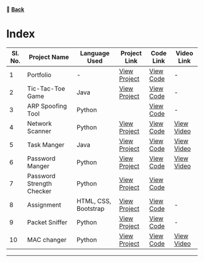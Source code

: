 🔗 **[Back](index.md)**

# Index



| Sl. No. | Project Name       | Language Used | Project Link                                           | Code Link                                             | Video Link                                      |
|---------|--------------------|---------------|--------------------------------------------------------|------------------------------------------------------|------------------------------------------------|
| 1       | Portfolio    |       -   | [View Project](https://tarunkumar910.github.io/) | [View Code](https://github.com/tarunkumar910/tarunkumar910.github.io) | - |
| 2       | Tic-Tac-Toe Game    | Java          |  [View Project](https://github.com/tarunkumar910/tic_tac_to_game/blob/main/image/Tic_tac_to.png) | [View Code](https://github.com/tarunkumar910/tic_tac_to_game) | - |
| 3       | ARP Spoofing Tool   | Python        |   | [View Code](https://github.com/tarunkumar910/ARP_SPOOFING) | - |
| 4       | Network Scanner     | Python        |  [View Project](https://github.com/tarunkumar910/network_scanner/blob/main/Screenshot_2025-01-18_23_28_15.png) | [View Code](https://github.com/tarunkumar910/network_scanner) | [View Video](https://youtu.be/OFWeUz2npp0?si=T_quFFdb3d07FnMA) |
| 5       | Task Manger   | Java         |  [View Project](https://github.com/tarunkumar910/Task_manger/blob/main/image/Screenshot%202025-01-14%20121948.png) | [View Code](https://github.com/tarunkumar910/Task_manger) | [View Video](https://youtube.com/shorts/v40m01kb5qo?si=MbMDlcveCzLe6K1C)  |
| 6       |Password Manger    | Python        |  [View Project](https://github.com/tarunkumar910/RD_INFRO_TECHNOLOGY/blob/main/Password%20manager%20Guide/image/image.png) | [View Code](https://github.com/tarunkumar910/RD_INFRO_TECHNOLOGY/tree/main/Password%20manager%20Guide) | [View Video](https://github.com/tarunkumar910/RD_INFRO_TECHNOLOGY/blob/main/Password%20manager%20Guide/password%20manger.mp4)  |
| 7       | Password Strength Checker     | Python        |  [View Project](https://github.com/tarunkumar910/password_strength_checker/blob/main/image/image.png)| [View Code](https://github.com/tarunkumar910/password_strength_checker) |  |
| 8       | Assignment     | HTML, CSS, Bootstrap        |  [View Project](https://tarunkumar910.github.io/Assignment/) | [View Code](https://github.com/tarunkumar910/Assignment) | - |
| 9      | Packet Sniffer     | Python        | [View Project](https://github.com/tarunkumar910/packet_sniffing/blob/main/image.png) | [View Code](https://github.com/tarunkumar910/packet_sniffing) | - |
| 10    | MAC changer   | Python        |   [View Project](https://github.com/tarunkumar910/mac_changer/blob/main/Screenshot_2025-01-21_16_08_25.png) | [View Code](https://github.com/tarunkumar910/mac_changer) | [View Video](https://youtu.be/gPVLDaoKhQ0?si=J01ANTGrWzZP3xUY) |





---
